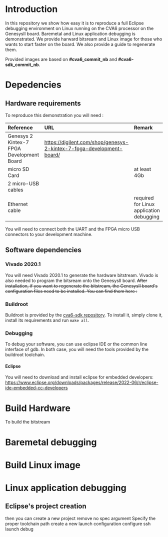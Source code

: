 
# Introduction

In this repository we show how easy it is to reproduce a full Eclipse debugging environment on Linux running on the CVA6 processor on the GenesysII board. Baremetal and Linux application debugging is demonstrated. We provide harward bitsream and Linux image for those who wants to start faster on the board. We also provide a guide to regenerate them.

Provided images are based on **#cva6_commit_nb** and **#cva6-sdk_commit_nb**.

# Depedencies

## Hardware requirements

To reproduce this demonstration you will need :

| Reference	                 | URL                                                                             |	Remark                            |
| :------------------------- | :------------------------------------------------------------------------------ | :-------------------------------- |
| Genesys 2 Kintex-7 FPGA Development Board	 | https://digilent.com/shop/genesys-2-kintex-7-fpga-development-board/ |  |
| micro SD Card         |	               | at least 4Gb       |
| 2 micro-USB cables    |	               |       |
| Ethernet cable        |                  | required for Linux application debugging       |

You will need to connect both the UART and the FPGA micro USB connectors to your development machine.

## Software dependencies

### Vivado 2020.1

You will need Vivado 2020.1 to generate the hardware bitstream. Vivado is also needed to program the bitsream onto the GenesysII board. ~~After installation, if you want to regenerate the bitstream, the GenesysII board's configuration files need to be installed. You can find them here :~~

### Buildroot

Buildroot is provided by the [cva6-sdk repository](https://github.com/openhwgroup/cva6-sdk). To install it, simply clone it, install its requirements and run ```make all```. 

### Debugging

To debug your software, you can use eclipse IDE or the common line interface of gdb. In both case, you will need the tools provided by the buildroot toolchain.

#### Eclipse

You will need to download and install eclipse for embedded developers: 
https://www.eclipse.org/downloads/packages/release/2022-06/r/eclipse-ide-embedded-cc-developers

# Build Hardware

To build the bitstream

# Baremetal debugging

# Build Linux image

# Linux application debugging

## Eclipse's project creation

then you can create a new project
remove no spec argument
Specify the proper toolchain path
create a new launch configuration
configure ssh
launch debug 
